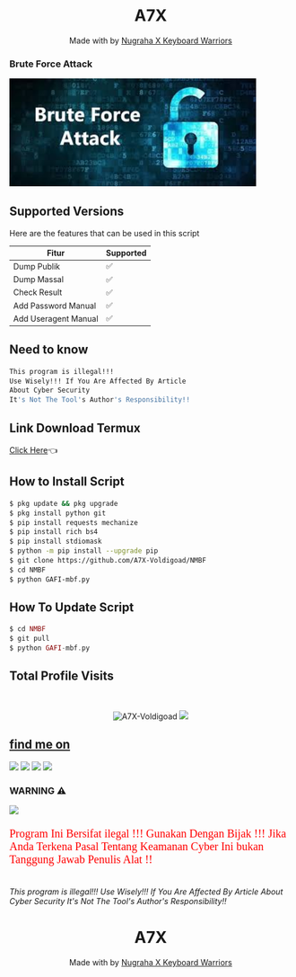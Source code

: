<h1 align="center">
  A7X
</h1>
</div>
<p align="center">
  Made with  by <a href="https://github.com/A7X-Voldigoad">Nugraha X Keyboard Warriors</a>
</p>
<p align="center">
 
### Brute Force Attack
 <img src="https://github.com/CyberCarboon2/FileServer/blob/main/images.jpeg" width="440" title="Menu" alt="Menu">
</p>

## Supported Versions

Here are the features that can be used in this script

| Fitur | Supported          |
| ------- | ------------------ |
| Dump Publik   | :white_check_mark: |
| Dump Massal   | :white_check_mark: |
| Check Result   | :white_check_mark: |
| Add Password Manual    | :white_check_mark: |
| Add Useragent Manual  | :white_check_mark: |

## Need to know
```bash
This program is illegal!!! 
Use Wisely!!! If You Are Affected By Article
About Cyber ​​Security
It's Not The Tool's Author's Responsibility!!
```
## Link Download Termux
[Click Here](https://f-droid.org/repo/com.termux_118.apk)👈
## How to Install Script
```bash
$ pkg update && pkg upgrade
$ pkg install python git
$ pip install requests mechanize
$ pip install rich bs4
$ pip install stdiomask
$ python -m pip install --upgrade pip
$ git clone https://github.com/A7X-Voldigoad/NMBF
$ cd NMBF
$ python GAFI-mbf.py
```
## How To Update Script
```php
$ cd NMBF
$ git pull
$ python GAFI-mbf.py
```
## Total Profile Visits
<br><p align='center'><img src="https://komarev.com/ghpvc/?username=CyberCarboon2&label=Total%20Profile%20Visitor&color=071A2C&style=for-the-badge" alt="A7X-Voldigoad" />
<a href="https://api.daily.dev/get?r=CyberCarboon2"><img src="https://opencollective.com/vuejs/contributors.svg?width=900" /></a>
<p align='center'><a href="https://api.daily.dev/get?r=CyberCarboon2">
<p align="center">

## find me on

[![](https://img.shields.io/badge/Github-black?logo=Github&logoColor=black&labelColor=white)](https://github.com/A7X-Voldigoad) [![](https://img.shields.io/badge/Facebook-blue?logo=Facebook&logoColor=black&labelColor=white)](https://www.facebook.com/hana.k.mu.3720) [![](https://img.shields.io/badge/Telegram-blue?logo=Telegram&logoColor=black&labelColor=white)](https://t.me/TarikSanaSiniSebarSanaSiniAnjing) [![](https://img.shields.io/badge/WhatsApp-green?logo=WhatsApp&logoColor=black&labelColor=white)](https://wa.me/+6283170451759)


### WARNING ⚠️
<img src="https://gd-hbimg.huaban.com/6260d3a85707fc180552af37a11a57091016ec897fc319-byA0T0_fw658">

<p style="font-size: 20px; font-family: Cambria; color: red; align: center;">Program Ini Bersifat ilegal !!! Gunakan Dengan Bijak !!! Jika Anda Terkena Pasal Tentang Keamanan Cyber Ini bukan Tanggung Jawab Penulis Alat !!</p>
<br>
<i align: center;>This program is illegal!!! Use Wisely!!! If You Are Affected By Article About Cyber ​​Security It's Not The Tool's Author's Responsibility!!</i><h1 align="center">
  A7X
</h1>
</div>
<p align="center">
  Made with  by <a href="https://github.com/A7X-Voldigoad">Nugraha X Keyboard Warriors</a>
</p>
<p align="center">
 
